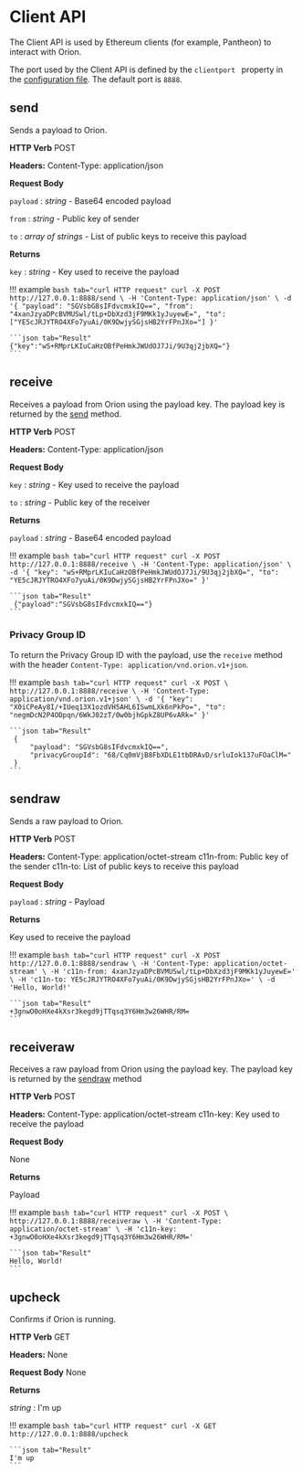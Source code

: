 # Client API

The Client API is used by Ethereum clients (for example, Pantheon) to interact with Orion.

The port used by the Client API is defined by the `clientport ` property in the [configuration file](../Configuring-Orion/Configuration-File.md). 
The default port is `8888`.

## send

Sends a payload to Orion.

**HTTP Verb**
POST 

**Headers:**
Content-Type: application/json

**Request Body**

`payload` : *string* - Base64 encoded payload

`from` : *string*  - Public key of sender

`to` : *array of strings* - List of public keys to receive this payload


**Returns**

`key` : *string* - Key used to receive the payload

!!! example
    ```bash tab="curl HTTP request"
    curl -X POST http://127.0.0.1:8888/send \
      -H 'Content-Type: application/json' \
      -d '{
    	"payload": "SGVsbG8sIFdvcmxkIQ==",
    	"from": "4xanJzyaDPcBVMUSwl/tLp+DbXzd3jF9MKk1yJuyewE=",
    	"to": ["YE5cJRJYTRO4XFo7yuAi/0K9DwjySGjsHB2YrFPnJXo="]
    }'
    ```
   
    ```json tab="Result"
    {"key":"wS+RMprLKIuCaHzOBfPeHmkJWUdOJ7Ji/9U3qj2jbXQ="}
    ```

## receive

Receives a payload from Orion using the payload key. The payload key is returned by the [send](#send) method.

**HTTP Verb**
POST 

**Headers:**
Content-Type: application/json

**Request Body**

`key` : *string* - Key used to receive the payload

`to` : *string* - Public key of the receiver

**Returns**

`payload` : *string* - Base64 encoded payload

!!! example
    ```bash tab="curl HTTP request"
    curl -X POST http://127.0.0.1:8888/receive \
      -H 'Content-Type: application/json' \
      -d '{
    	"key": "wS+RMprLKIuCaHzOBfPeHmkJWUdOJ7Ji/9U3qj2jbXQ=",
    	"to": "YE5cJRJYTRO4XFo7yuAi/0K9DwjySGjsHB2YrFPnJXo="
    }'
    ```
   
    ```json tab="Result"
     {"payload":"SGVsbG8sIFdvcmxkIQ=="}
    ```

### Privacy Group ID 

To return the Privacy Group ID with the payload, use the `receive` method with the header `Content-Type: application/vnd.orion.v1+json`. 

!!! example
    ```bash tab="curl HTTP request"
    curl -X POST \
      http://127.0.0.1:8888/receive \
      -H 'Content-Type: application/vnd.orion.v1+json' \
      -d '{
    	"key": "X0iCPeAy8I/+IUeq13X1ozdVH5AHL6ISwmLXk6nPkPo=",
    	"to": "negmDcN2P4ODpqn/6WkJ02zT/0w0bjhGpkZ8UP6vARk="
    }'
    ```

    ```json tab="Result"
     {
         "payload": "SGVsbG8sIFdvcmxkIQ==",
         "privacyGroupId": "68/Cq0mVjB8FbXDLE1tbDRAvD/srluIok137uFOaClM="
     }
    ```

## sendraw

Sends a raw payload to Orion.

**HTTP Verb**
POST 

**Headers:**
Content-Type: application/octet-stream
c11n-from: Public key of the sender
c11n-to: List of public keys to receive this payload

**Request Body**

`payload` : *string* - Payload

**Returns**

Key used to receive the payload

!!! example
    ```bash tab="curl HTTP request"
    curl -X POST http://127.0.0.1:8888/sendraw \
      -H 'Content-Type: application/octet-stream' \
      -H 'c11n-from: 4xanJzyaDPcBVMUSwl/tLp+DbXzd3jF9MKk1yJuyewE=' \
      -H 'c11n-to: YE5cJRJYTRO4XFo7yuAi/0K9DwjySGjsHB2YrFPnJXo=' \
      -d 'Hello, World!'
    ```
   
    ```json tab="Result"
    +3gnwO0oHXe4kXsr3kegd9jTTqsq3Y6Hm3w26WHR/RM=
    ```

## receiveraw

Receives a raw payload from Orion using the payload key. The payload key is returned by the [sendraw](#sendraw) method

**HTTP Verb**
POST 

**Headers:**
Content-Type: application/octet-stream
c11n-key: Key used to receive the payload

**Request Body**

None

**Returns**

Payload

!!! example
    ```bash tab="curl HTTP request"
    curl -X POST \
      http://127.0.0.1:8888/receiveraw \
      -H 'Content-Type: application/octet-stream' \
      -H 'c11n-key: +3gnwO0oHXe4kXsr3kegd9jTTqsq3Y6Hm3w26WHR/RM='
    ```
   
    ```json tab="Result"
    Hello, World!
    ```

## upcheck

Confirms if Orion is running.

**HTTP Verb**
GET 

**Headers:**
None

**Request Body**
None

**Returns**

*string* : I'm up

!!! example
    ```bash tab="curl HTTP request"
    curl -X GET http://127.0.0.1:8888/upcheck
    ```
   
    ```json tab="Result"
    I'm up
    ```